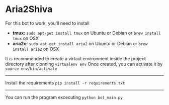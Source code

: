 # Aria2Shiva

For this bot to work, you'll need to install

* **tmux:** `sudo apt-get install tmux` on Ubuntu or Debian or `brew install tmux` on OSX
* **aria2c:** `sudo apt-get install aria2` on Ubuntu or Debian or `brew install aria2` on OSX


It is recommended to create a virtaul environment inside the project directory after clonning
`virtualenv env`
Once created, you can activate it by `source env/bin/activate`

***

Install the requirements `pip install -r requirements.txt`

***

You can run the program excecuting `python bot_main.py`


